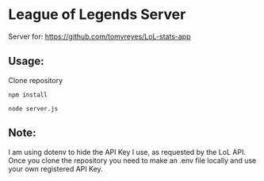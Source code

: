 # League of Legends Server

Server for: https://github.com/tomyreyes/LoL-stats-app
## Usage:

Clone repository

```
npm install
```

``` 
node server.js
```

## Note:

I am using dotenv to hide the API Key I use, as requested by the LoL API. 
Once you clone the repository you need to make an .env file locally and use your own registered API Key. 
